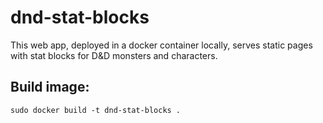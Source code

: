 # dnd-stat-blocks
This web app, deployed in a docker container locally, serves static pages with stat blocks for D&amp;D monsters and characters.

## Build image:
`sudo docker build -t dnd-stat-blocks .`